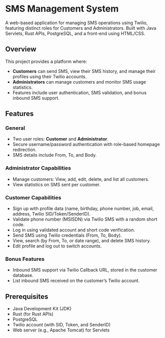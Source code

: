 # SMS Management System

A web-based application for managing SMS operations using Twilio, featuring distinct roles for Customers and Administrators. Built with Java Servlets, Rust APIs, PostgreSQL, and a front-end using HTML/CSS.

## Overview

This project provides a platform where:
- **Customers** can send SMS, view their SMS history, and manage their profiles using their Twilio accounts.
- **Administrators** can manage customers and monitor SMS usage statistics.
- Features include user authentication, SMS validation, and bonus inbound SMS support.

## Features

### General
- Two user roles: **Customer** and **Administrator**.
- Secure username/password authentication with role-based homepage redirection.
- SMS details include From, To, and Body.

### Administrator Capabilities
- Manage customers: View, add, edit, delete, and list all customers.
- View statistics on SMS sent per customer.

### Customer Capabilities
- Sign up with profile data (name, birthday, phone number, job, email, address, Twilio SID/Token/SenderID).
- Validate phone number (MSISDN) via Twilio SMS with a random short code.
- Log in using validated account and short code verification.
- Send SMS using Twilio credentials (From, To, Body).
- View, search (by From, To, or date range), and delete SMS history.
- Edit profile and log out to switch accounts.

### Bonus Features
- Inbound SMS support via Twilio Callback URL, stored in the customer database.
- List inbound SMS received on the customer’s Twilio account.

## Prerequisites
- Java Development Kit (JDK)
- Rust (for Rust APIs)
- PostgreSQL
- Twilio account (with SID, Token, and SenderID)
- Web server (e.g., Apache Tomcat) for Servlets


